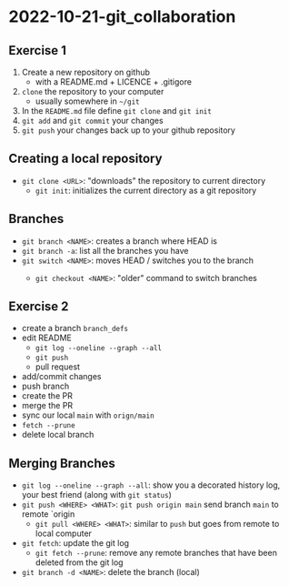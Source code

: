 # 2022-10-21-git_collaboration

## Exercise 1

1. Create a new repository on github
	- with a README.md + LICENCE + .gitigore
2. `clone` the repository to your computer
	- usually somewhere in `~/git`
3. In the `README.md` file define `git clone` and `git init`
4. `git add` and `git commit` your changes
5. `git push` your changes back up to your github repository

## Creating a local repository

- `git clone <URL>`: "downloads" the repository to current directory
	- `git init`: initializes the current directory as a git repository

## Branches

- `git branch <NAME>`: creates a branch <NAME> where HEAD is
- `git branch -a`: list all the branches you have
- `git switch <NAME>`: moves HEAD / switches you to the branch <NAME>
	- `git checkout <NAME>`: "older" command to switch branches

## Exercise 2

- create a branch `branch_defs`
- edit README
	- `git log --oneline --graph --all`
	- `git push`
	- pull request
- add/commit changes
- push branch
- create the PR
- merge the PR
- sync our local `main` with `orign/main`
- `fetch --prune`
- delete local branch

## Merging Branches

- `git log --oneline --graph --all`: show you a decorated history log, your best friend (along with `git status`)
- `git push <WHERE> <WHAT>`: `git push origin main` send branch `main` to remote `origin
	- `git pull <WHERE> <WHAT>`: similar to `push` but goes from remote to local computer
- `git fetch`: update the git log
	- `git fetch --prune`: remove any remote branches that have been deleted from the git log
- `git branch -d <NAME>`: delete the branch <NAME> (local)
